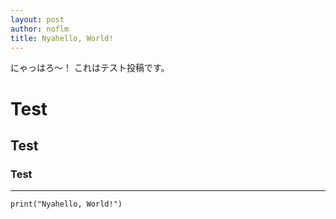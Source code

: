 ```yaml
---
layout: post
author: noflm
title: Nyahello, World!
---
```


にゃっはろ～！
これはテスト投稿です。

# Test
## Test
### Test
---
```
print("Nyahello, World!")
```